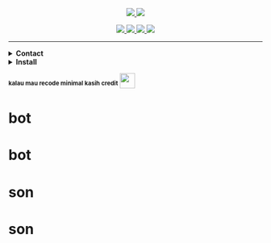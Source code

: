 <p align="center">
<a href="https://ibb.co/kJzZTmP"><img src="https://i.ibb.co/FXcp1Hd/vector-illustration-of-semar-ai.png"</a>
<a href="https://github.com/dcode-denpa/Semar-BMD"><img src="https://img.shields.io/badge/Semar WhatsApp Bot-silver?style=for-the-badge"></a>
<p align="center">
<a href="https://github.com/dcode-denpa/Semar-BMD"><img src="https://img.shields.io/github/watchers/dcode-denpa/Semar-BMD.svg"</a>
<a href="https://github.com/dcode-denpa/Semar-BMD"><img src="https://img.shields.io/github/stars/dcode-denpa/Semar-BMD.svg"</a>
<a href="https://github.com/dcode-denpa/Semar-BMD"><img src="https://img.shields.io/github/forks/dcode-denpa/Semar-BMD.svg"</a>
<a href="https://github.com/dcode-denpa/Semar-BMD"><img src="https://img.shields.io/github/repo-size/dcode-denpa/Semar-BMD.svg"></a>

***

<details close="close">
<summary><b>Contact</summary>
<a href="http://wa.me/62885866295942"><img src="https://img.shields.io/badge/Whatsapp-30302f?style=flat&logo=whatsapp"></a>
<a href="http://www.instagram.com/dcodedenpa/"><img src="https://img.shields.io/badge/Instagram-30302f?style=flat&logo=instagram"></a>
</details>

<details close="close">
<summary><b>Install</summary>
<img src="https://www.animatedimages.org/data/media/562/animated-line-image-0019.gif"></img>
</details>


<sup>kalau mau recode minimal kasih credit</sup> <img src="https://www.animatedimages.org/data/media/2113/animated-3d-smiley-image-0011.gif" width="30">
# bot
# bot
# son
# son

